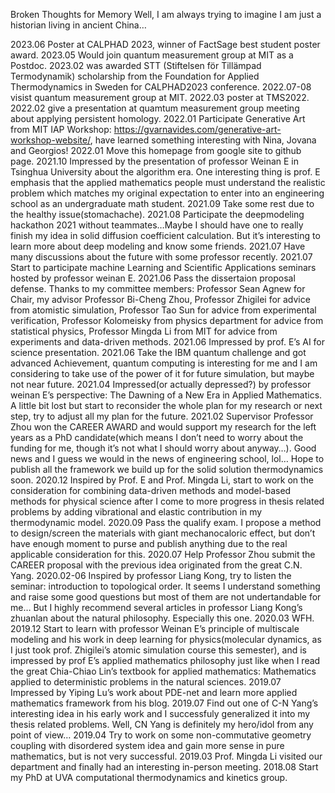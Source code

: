 Broken Thoughts for Memory Well, I am always trying to imagine I am just a historian living in ancient China…

2023.06 Poster at CALPHAD 2023, winner of FactSage best student poster award. 2023.05 Would join quantum measurement group at MIT as a Postdoc. 2023.02 was awarded STT (Stiftelsen för Tillämpad Termodynamik) scholarship from the Foundation for Applied Thermodynamics in Sweden for CALPHAD2023 conference. 2022.07-08 visist quantum measurement group at MIT. 2022.03 poster at TMS2022. 2022.02 give a presentation at quamtum measurement group meeting about applying persistent homology. 2022.01 Participate Generative Art from MIT IAP Workshop: https://gvarnavides.com/generative-art-workshop-website/, have learned something interesting with Nina, Jovana and Georgios! 2022.01 Move this homepage from google site to github page. 2021.10 Impressed by the presentation of professor Weinan E in Tsinghua University about the algorithm era. One interesting thing is prof. E emphasis that the applied mathematics people must understand the realistic problem which matches my original expectation to enter into an engineering school as an undergraduate math student. 2021.09 Take some rest due to the healthy issue(stomachache). 2021.08 Participate the deepmodeling hackathon 2021 without teammates…Maybe I should have one to really finish my idea in solid diffusion coefficient calculation. But it’s interesting to learn more about deep modeling and know some friends. 2021.07 Have many discussions about the future with some professor recently. 2021.07 Start to participate machine Learning and Scientific Applications seminars hosted by professor weinan E. 2021.06 Pass the dissertaion proposal defense. Thanks to my committee members: Professor Sean Agnew for Chair, my advisor Professor Bi-Cheng Zhou, Professor Zhigilei for advice from atomistic simulation, Professor Tao Sun for advice from experimental verification, Professor Kolomeisky from physics department for advice from statistical physics, Professor Mingda Li from MIT for advice from experiments and data-driven methods. 2021.06 Impressed by prof. E’s AI for science presentation. 2021.06 Take the IBM quantum challenge and got advanced Achievement, quantum computing is interesting for me and I am considering to take use of the power of it for future simulation, but maybe not near future. 2021.04 Impressed(or actually depressed?) by professor weinan E’s perspective: The Dawning of a New Era in Applied Mathematics. A little bit lost but start to reconsider the whole plan for my research or next step, try to adjust all my plan for the future. 2021.02 Supervisor Professor Zhou won the CAREER AWARD and would support my research for the left years as a PhD candidate(which means I don’t need to worry about the funding for me, though it’s not what I should worry about anyway…). Good news and I guess we would in the news of engineering school, lol… Hope to publish all the framework we build up for the solid solution thermodynamics soon. 2020.12 Inspired by Prof. E and Prof. Mingda Li, start to work on the consideration for combining data-driven methods and model-based methods for physical science after I come to more progress in thesis related problems by adding vibrational and elastic contribution in my thermodynamic model. 2020.09 Pass the qualify exam. I propose a method to design/screen the materials with giant mechanocaloric effect, but don’t have enough moment to purse and publish anything due to the real applicable consideration for this. 2020.07 Help Professor Zhou submit the CAREER proposal with the previous idea originated from the great C.N. Yang. 2020.02-06 Inspired by professor Liang Kong, try to listen the seminar: introduction to topological order. It seems I understand something and raise some good questions but most of them are not undertandable for me… But I highly recommend several articles in professor Liang Kong’s zhuanlan about the natural philosophy. Especially this one. 2020.03 WFH. 2019.12 Start to learn with professor Weinan E’s principle of multiscale modeling and his work in deep learning for physics(molecular dynamics, as I just took prof. Zhigilei’s atomic simulation course this semester), and is impressed by prof E’s applied mathematics philosophy just like when I read the great Chia-Chiao Lin’s textbook for applied mathematics: Mathematics applied to deterministic problems in the natural sciences. 2019.07 Impressed by Yiping Lu’s work about PDE-net and learn more applied mathematics framework from his blog. 2019.07 Find out one of C-N Yang’s interesting idea in his early work and I successfuly generalized it into my thesis related problems. Well, CN Yang is definitely my hero/idol from any point of view… 2019.04 Try to work on some non-commutative geometry coupling with disordered system idea and gain more sense in pure mathematics, but is not very successful. 2019.03 Prof. Mingda Li visited our department and finally had an interesting in-person meeting. 2018.08 Start my PhD at UVA computational thermodynamics and kinetics group.
